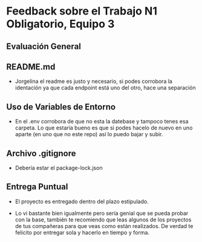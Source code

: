 # Feedback sobre el Trabajo N1 Obligatorio, Equipo 3

## Evaluación General

## README.md

- Jorgelina el readme es justo y necesario, si podes corrobora la identación ya que cada endpoint está uno del otro, hace una separación

## Uso de Variables de Entorno

- En el .env corrobora de que no esta la datebase y tampoco tenes esa carpeta. Lo que estaría bueno es que si podes hacelo de nuevo en uno aparte (en uno que no este repo) así lo puedo bajar y subir.

## Archivo .gitignore

- Debería estar el package-lock.json

## Entrega Puntual

- El proyecto es entregado dentro del plazo estipulado.

- Lo vi bastante bien igualmente pero sería genial que se pueda probar con la base, también te recomiendo que leas algunos de los proyectos de tus compañeras para que veas como están realizados. De verdad te felicito por entregar sola y hacerlo en tiempo y forma.





